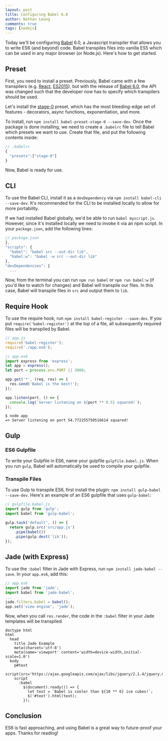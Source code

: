 ```yaml
---
layout: post
title: Configuring Babel 6.0
author: Nathan Leung
comments: true
tags: [nodejs]
---
```

Today we'll be configuring [Babel](https://babeljs.io/) 6.0, a Javascript transpiler that allows you to write ES6 (and beyond) code.  Babel transpiles files into vanilla ES5 which can be used in any major browser (or Node.js).  Here's how to get started.

## Preset
First, you need to install a preset.  Previously, Babel came with a few transpilers (e.g. [React](https://babeljs.io/docs/plugins/preset-react/), [ES2015](https://babeljs.io/docs/plugins/preset-es2015/)), but with the release of [Babel 6.0](https://babeljs.io/blog/2015/10/29/6.0.0/), the API was changed such that the developer now has to specify which transpilers should be used.

Let's install the [stage-0](https://babeljs.io/docs/plugins/preset-stage-0/) preset, which has the most bleeding-edge set of 
features - decorators, async functions, exponentiation, and more.

To install, run `npm install babel-preset-stage-0 --save-dev`.  Once the package is done installing, we need to create a `.babelrc` file to tell Babel which presets we want to use.  Create that file, and put the following contents inside:

```js
// .babelrc
{
  "presets":["stage-0"]
}
```

Now, Babel is ready for use.

## CLI
To use the Babel CLI, install it as a `devDependency` via `npm install babel-cli --save-dev`.  It's recommended for the CLI to be installed locally to allow for more portability.

If we had installed Babel globally, we'd be able to run `babel myscript.js`. However, since it's installed locally we need to invoke
it via an npm script.  In your `package.json`, add the following lines:

```js
// package.json
},
"scripts": {
  "babel": "babel src --out-dir lib",
  "babel:w": "babel -w src --out-dir lib"
},
"devDependencies": {
  ...
```

Now, from the terminal you can run `npm run babel` or `npm run babel:w` (if you'd like to watch for changes) and Babel will transpile our files.  In this case, Babel will transpile files in `src` and output them to `lib`.

## Require Hook
To use the require hook, run `npm install babel-register --save-dev`.  If you put `require('babel-register')` at the top of a file, all subsequently required files will be transpiled by Babel.

```js
// app.js
require('babel-register');
require('./app.es6');
```

```js
// app.es6
import express from 'express';
let app = express();
let port = process.env.PORT || 3000;

app.get('*', (req, res) => {
  res.send('Babel is the best!');
});

app.listen(port, () => {
  console.log(`Server listening on ${port ** 0.5} squared!`);
});
```

```
$ node app
=> Server listening on port 54.772255750516614 squared!
```

## Gulp
### ES6 Gulpfile
To write your Gulpfile in ES6, name your gulpfile `gulpfile.babel.js`.  When you run `gulp`, Babel will automatically be used to
compile your gulpfile.
### Transpile Files
To use Gulp to transpile ES6, first install the plugin: `npm install gulp-babel --save-dev`.  Here's an example of an ES6 gulpfile
that uses `gulp-babel`:

```js
// gulpfile.babel.js
import gulp from 'gulp';
import babel from 'gulp-babel';

gulp.task('default', () => {
  return gulp.src('src/app.js')
    .pipe(babel())
    .pipe(gulp.dest('lib'));
});
```

## Jade (with Express)
To use the `:babel` filter in Jade with Express, run `npm install jade-babel --save`.  In your `app.es6`, add this:

```js
// app.es6
import jade from 'jade';
import babel from 'jade-babel';
...
jade.filters.babel = babel();
app.set('view engine', 'jade');
```
Now, when you call `res.render`, the code in the `:babel` filter in your Jade templates will be transpiled.

```jade
doctype html
html
  head
    title Jade Example
    meta(charset='utf-8')
    meta(name='viewport' content='width=device-width,initial-scale=1.0')
  body
    p#text
    script(src='https://ajax.googleapis.com/ajax/libs/jquery/2.1.4/jquery.min.js')
    script
      :babel
        $(document).ready(() => {
          let text = `Babel is cooler than ${10 ** 6} ice cubes!`;
          $('#text').html(text);
        });
```

## Conclusion
ES6 is fast approaching, and using Babel is a great way to future-proof your apps.  Thanks for reading!
